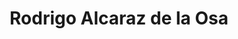 ---
title: "Rodrigo Alcaraz de la Osa"  # Add a page title.
summary: "Intereses y formación, trayectoria profesional y estancias de investigación."  # Add a page description.
type: "widget_page"  # Page type is a Widget Page
url: "equipo/rodrigo-alcaraz-de-la-osa"
---